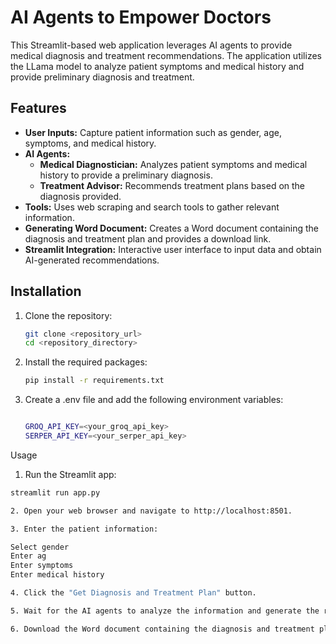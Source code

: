 # AI Agents to Empower Doctors

This Streamlit-based web application leverages AI agents to provide medical diagnosis and treatment recommendations. The application utilizes the LLama model to analyze patient symptoms and medical history and provide preliminary diagnosis and treatment.

## Features

- **User Inputs:** Capture patient information such as gender, age, symptoms, and medical history.
- **AI Agents:** 
  - **Medical Diagnostician:** Analyzes patient symptoms and medical history to provide a preliminary diagnosis.
  - **Treatment Advisor:** Recommends treatment plans based on the diagnosis provided.
- **Tools:** Uses web scraping and search tools to gather relevant information.
- **Generating Word Document:** Creates a Word document containing the diagnosis and treatment plan and provides a download link.
- **Streamlit Integration:** Interactive user interface to input data and obtain AI-generated recommendations.

## Installation

1. Clone the repository:
   ```bash
   git clone <repository_url>
   cd <repository_directory>

2. Install the required packages:
   ```bash
   pip install -r requirements.txt

3. Create a .env file and add the following environment variables:
    ```bash

   GROQ_API_KEY=<your_groq_api_key>
   SERPER_API_KEY=<your_serper_api_key>


Usage
1. Run the Streamlit app:

```bash
streamlit run app.py

2. Open your web browser and navigate to http://localhost:8501.

3. Enter the patient information:

Select gender
Enter ag
Enter symptoms
Enter medical history

4. Click the "Get Diagnosis and Treatment Plan" button.

5. Wait for the AI agents to analyze the information and generate the recommendations.

6. Download the Word document containing the diagnosis and treatment plan.
